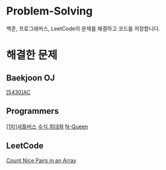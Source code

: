 # Problem-Solving
백준, 프로그래머스, LeetCode의 문제를 해결하고 코드를 저장합니다.

# 해결한 문제

## Baekjoon OJ


[[5430]AC](https://www.acmicpc.net/problem/5430)

## Programmers

[[1차]셔틀버스](https://programmers.co.kr/learn/courses/30/lessons/17678)
[수식 최대화](https://programmers.co.kr/learn/courses/30/lessons/67257)
[N-Queen](https://programmers.co.kr/learn/courses/30/lessons/12952)

## LeetCode

[Count Nice Pairs in an Array](https://leetcode.com/problems/count-nice-pairs-in-an-array/)

